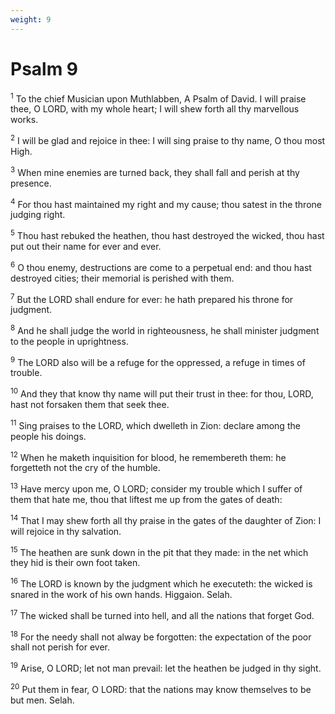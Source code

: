 ```yaml
---
weight: 9
---
```


# Psalm 9

<sup>1</sup> To the chief Musician upon Muthlabben, A Psalm of David. I will praise thee, O LORD, with my whole heart; I will shew forth all thy marvellous works. 

<sup>2</sup> I will be glad and rejoice in thee: I will sing praise to thy name, O thou most High. 

<sup>3</sup> When mine enemies are turned back, they shall fall and perish at thy presence. 

<sup>4</sup> For thou hast maintained my right and my cause; thou satest in the throne judging right. 

<sup>5</sup> Thou hast rebuked the heathen, thou hast destroyed the wicked, thou hast put out their name for ever and ever. 

<sup>6</sup> O thou enemy, destructions are come to a perpetual end: and thou hast destroyed cities; their memorial is perished with them. 

<sup>7</sup> But the LORD shall endure for ever: he hath prepared his throne for judgment. 

<sup>8</sup> And he shall judge the world in righteousness, he shall minister judgment to the people in uprightness. 

<sup>9</sup> The LORD also will be a refuge for the oppressed, a refuge in times of trouble. 

<sup>10</sup> And they that know thy name will put their trust in thee: for thou, LORD, hast not forsaken them that seek thee. 

<sup>11</sup> Sing praises to the LORD, which dwelleth in Zion: declare among the people his doings. 

<sup>12</sup> When he maketh inquisition for blood, he remembereth them: he forgetteth not the cry of the humble. 

<sup>13</sup> Have mercy upon me, O LORD; consider my trouble which I suffer of them that hate me, thou that liftest me up from the gates of death: 

<sup>14</sup> That I may shew forth all thy praise in the gates of the daughter of Zion: I will rejoice in thy salvation. 

<sup>15</sup> The heathen are sunk down in the pit that they made: in the net which they hid is their own foot taken. 

<sup>16</sup> The LORD is known by the judgment which he executeth: the wicked is snared in the work of his own hands. Higgaion. Selah. 

<sup>17</sup> The wicked shall be turned into hell, and all the nations that forget God. 

<sup>18</sup> For the needy shall not alway be forgotten: the expectation of the poor shall not perish for ever. 

<sup>19</sup> Arise, O LORD; let not man prevail: let the heathen be judged in thy sight. 

<sup>20</sup> Put them in fear, O LORD: that the nations may know themselves to be but men. Selah. 


